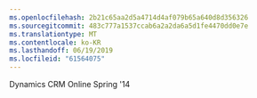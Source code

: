 ```yaml
---
ms.openlocfilehash: 2b21c65aa2d5a4714d4af079b65a640d8d356326
ms.sourcegitcommit: 483c777a1537ccab6a2a2da6a5d1fe4470dd0e7e
ms.translationtype: MT
ms.contentlocale: ko-KR
ms.lasthandoff: 06/19/2019
ms.locfileid: "61564075"
---
```

Dynamics CRM Online Spring '14